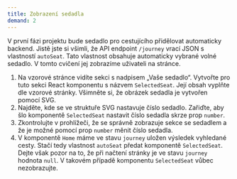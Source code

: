 ```yaml
---
title: Zobrazení sedadla
demand: 2
---
```


V první fázi projektu bude sedadlo pro cestujícího přidělovat automaticky backend. Jistě jste si všimli, že API endpoint `/journey` vrací JSON s vlastností `autoSeat`. Tato vlastnost obsahuje automaticky vybrané volné sedadlo. V tomto cvičení jej zobrazíme uživateli na stránce.

1. Na vzorové stránce vidíte sekci s nadpisem „Vaše sedadlo“. Vytvořte pro tuto sekci React komponentu s názvem `SelectedSeat`. Její obsah vyplňte dle vzorové stránky. Všimněte si, že obrázek sedadla je vytvořen pomocí SVG.
1. Najděte, kde se ve struktuře SVG nastavuje číslo sedadlo. Zařiďte, aby šlo komponentě `SelectedSeat` nastavit číslo sedadla skrze prop `number`.
1. Zkontrolujte v prohlížeči, že se správně zobrazuje sekce se sedadlem a že je možné pomocí prop `number` měnit číslo sedadla.
1. V komponentě `Home` máme ve stavu `journey` uložen výsledek vyhledané cesty. Stačí tedy vlastnost `autoSeat` předat komponentě `SelectedSeat`. Dejte však pozor na to, že při načtení stránky je ve stavu `journey` hodnota `null`. V takovém případě komponentu `SelectedSeat` vůbec nezobrazujte.
